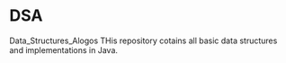 # DSA
Data_Structures_Alogos
THis repository cotains all basic data structures and implementations in Java.
